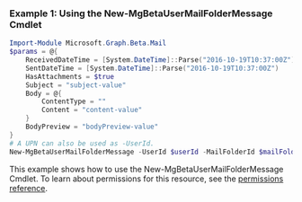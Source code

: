 ### Example 1: Using the New-MgBetaUserMailFolderMessage Cmdlet
```powershell
Import-Module Microsoft.Graph.Beta.Mail
$params = @{
	ReceivedDateTime = [System.DateTime]::Parse("2016-10-19T10:37:00Z")
	SentDateTime = [System.DateTime]::Parse("2016-10-19T10:37:00Z")
	HasAttachments = $true
	Subject = "subject-value"
	Body = @{
		ContentType = ""
		Content = "content-value"
	}
	BodyPreview = "bodyPreview-value"
}
# A UPN can also be used as -UserId.
New-MgBetaUserMailFolderMessage -UserId $userId -MailFolderId $mailFolderId -BodyParameter $params
```
This example shows how to use the New-MgBetaUserMailFolderMessage Cmdlet.
To learn about permissions for this resource, see the [permissions reference](/graph/permissions-reference).
